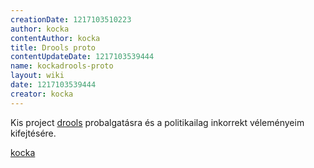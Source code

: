 ```yaml
---
creationDate: 1217103510223 
author: kocka 
contentAuthor: kocka 
title: Drools proto 
contentUpdateDate: 1217103539444 
name: kockadrools-proto 
layout: wiki 
date: 1217103539444 
creator: kocka 
---
```

Kis project [drools](drools.html) probalgatásra és a politikailag inkorrekt véleményeim kifejtésére.

[kocka](kocka.html)
